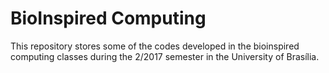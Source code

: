 # BioInspired Computing
This repository stores some of the codes developed in the bioinspired computing classes during the 2/2017 semester in the University of Brasília. 


